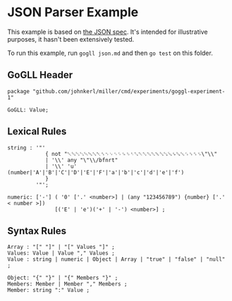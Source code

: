 # JSON Parser Example

This example is based on [the JSON spec](https://www.json.org/). It's intended for illustrative purposes, it hasn't been extensively tested.

To run this example, run `gogll json.md` and then `go test` on this folder. 

## GoGLL Header
```
package "github.com/johnkerl/miller/cmd/experiments/goggl-experiment-1"

GoGLL: Value;
``` 
## Lexical Rules
```
string : '"' 
            { not "␀␁␂␃␄␅␆␇␈␉␊␋␌␍␎␏␐␑␒␓␔␕␖␗␘␙␚␛␜␝␞␟\"\\"
            | '\\' any "\"\\/bfnrt" 
            | '\\' 'u' (number|'A'|'B'|'C'|'D'|'E'|'F'|'a'|'b'|'c'|'d'|'e'|'f') 
            } 
         '"';

numeric: ['-'] ( '0' ['.' <number>] | (any "123456789") {number} ['.' < number >])  
               [('E' | 'e')('+' | '-') <number>] ;
```

## Syntax Rules

```
Array : "[" "]" | "[" Values "]" ;
Values: Value | Value "," Values ;
Value : string | numeric | Object | Array | "true" | "false" | "null" ;

Object: "{" "}" | "{" Members "}" ;
Members: Member | Member "," Members ;
Member: string ":" Value ;
```
